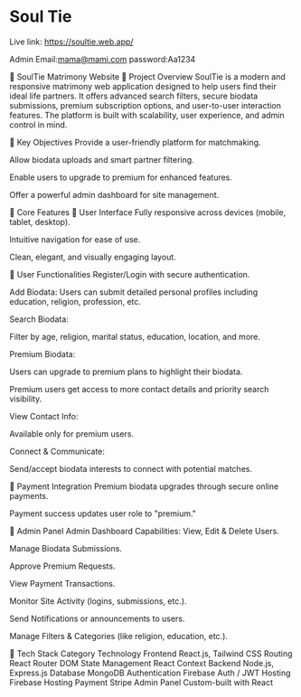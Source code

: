 # Soul Tie 

Live link:  https://soultie.web.app/

Admin Email:mama@mami.com
password:Aa1234


📄 SoulTie Matrimony Website 
📌 Project Overview
SoulTie is a modern and responsive matrimony web application designed to help users find their ideal life partners. It offers advanced search filters, secure biodata submissions, premium subscription options, and user-to-user interaction features. The platform is built with scalability, user experience, and admin control in mind.



🎯 Key Objectives
Provide a user-friendly platform for matchmaking.

Allow biodata uploads and smart partner filtering.

Enable users to upgrade to premium for enhanced features.

Offer a powerful admin dashboard for site management.

🧩 Core Features
🔹 User Interface
Fully responsive across devices (mobile, tablet, desktop).

Intuitive navigation for ease of use.

Clean, elegant, and visually engaging layout.

🔹 User Functionalities
Register/Login with secure authentication.

Add Biodata: Users can submit detailed personal profiles including education, religion, profession, etc.

Search Biodata:

Filter by age, religion, marital status, education, location, and more.

Premium Biodata:

Users can upgrade to premium plans to highlight their biodata.

Premium users get access to more contact details and priority search visibility.

View Contact Info:

Available only for premium users.

Connect & Communicate:

Send/accept biodata interests to connect with potential matches.

🔹 Payment Integration
Premium biodata upgrades through secure online payments.

Payment success updates user role to "premium."

🔐 Admin Panel
Admin Dashboard Capabilities:
View, Edit & Delete Users.

Manage Biodata Submissions.

Approve Premium Requests.

View Payment Transactions.

Monitor Site Activity (logins, submissions, etc.).

Send Notifications or announcements to users.

Manage Filters & Categories (like religion, education, etc.).

🧪 Tech Stack
Category	Technology
Frontend	React.js, Tailwind CSS
Routing	React Router DOM
State Management	React Context 
Backend	Node.js, Express.js
Database	MongoDB
Authentication	Firebase Auth / JWT
Hosting	Firebase Hosting
Payment	Stripe 
Admin Panel	Custom-built with React
